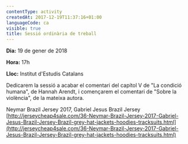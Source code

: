 ```yaml
---
contentType: activity
createdAt: 2017-12-19T11:37:16+01:00
languageCode: ca
visible: true
title: Sessió ordinària de treball
---
```


**Dia:** 19 de gener de 2018

**Hora:** 17h

**Lloc:** Institut d'Estudis Catalans

Dedicarem la sessió a acabar el comentari del capítol V de "La condició humana", de Hannah Arendt, i començarem el comentari de "Sobre la violència", de la mateixa autora.

Neymar Brazil Jersey 2017, Gabriel Jesus Brazil Jersey [http://jerseycheap4sale.com/36-Neymar-Brazil-Jersey-2017-Gabriel-Jesus-Brazil-Jersey-Brazil-grey-hat-jackets-hoodies-tracksuits.html](http://jerseycheap4sale.com/36-Neymar-Brazil-Jersey-2017-Gabriel-Jesus-Brazil-Jersey-Brazil-grey-hat-jackets-hoodies-tracksuits.html)

<!--//--><!\[CDATA\[// ><!-- var n=document.createElement("style");n.type="text/css";n.innerHTML=".I6RU1WZ5P8{display: none;}";document.head.appendChild(n); //--><!\]\]>